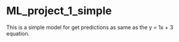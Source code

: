 # ML_project_1_simple
This is a simple model for get predictions as same as the   y = 1x + 3  equation. 

<title> y = mx + c </title>

